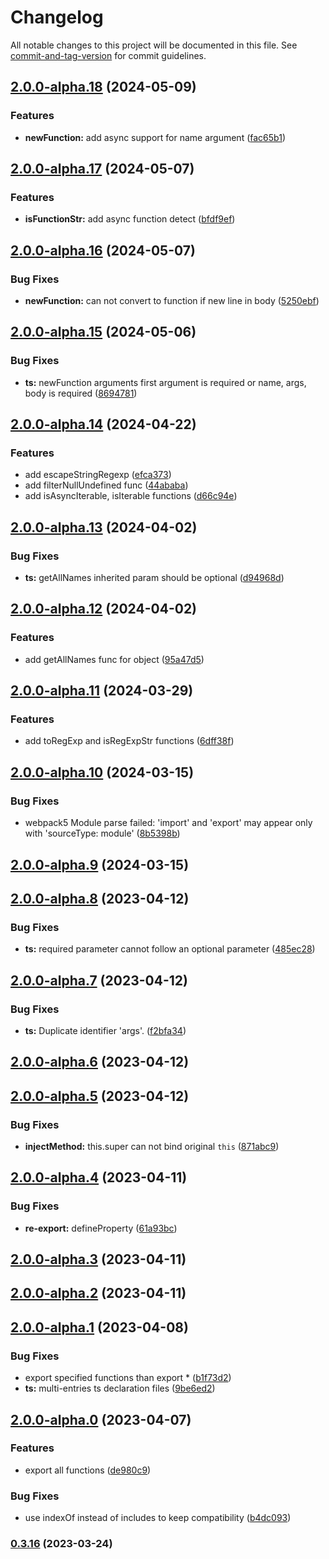 # Changelog

All notable changes to this project will be documented in this file. See [commit-and-tag-version](https://github.com/absolute-version/commit-and-tag-version) for commit guidelines.

## [2.0.0-alpha.18](https://github.com/snowyu/util-ex.js/compare/v2.0.0-alpha.17...v2.0.0-alpha.18) (2024-05-09)


### Features

* **newFunction:** add async support for name argument ([fac65b1](https://github.com/snowyu/util-ex.js/commit/fac65b15daafa46b65d065b6654111e73ad4b1b7))

## [2.0.0-alpha.17](https://github.com/snowyu/util-ex.js/compare/v2.0.0-alpha.16...v2.0.0-alpha.17) (2024-05-07)


### Features

* **isFunctionStr:** add async function detect ([bfdf9ef](https://github.com/snowyu/util-ex.js/commit/bfdf9ef16d7f74bf12bca17e6da8bdb7c4ddc368))

## [2.0.0-alpha.16](https://github.com/snowyu/util-ex.js/compare/v2.0.0-alpha.15...v2.0.0-alpha.16) (2024-05-07)


### Bug Fixes

* **newFunction:** can not convert to function if new line in body ([5250ebf](https://github.com/snowyu/util-ex.js/commit/5250ebf7e667c4e4a8e14b2a61bdca5f026a7551))

## [2.0.0-alpha.15](https://github.com/snowyu/util-ex.js/compare/v2.0.0-alpha.14...v2.0.0-alpha.15) (2024-05-06)


### Bug Fixes

* **ts:** newFunction arguments first argument is required or name, args, body is required ([8694781](https://github.com/snowyu/util-ex.js/commit/8694781f5e9d1d20dc496895b643b73bf3d39aee))

## [2.0.0-alpha.14](https://github.com/snowyu/util-ex.js/compare/v2.0.0-alpha.13...v2.0.0-alpha.14) (2024-04-22)


### Features

* add escapeStringRegexp ([efca373](https://github.com/snowyu/util-ex.js/commit/efca3734afb914dbb10b20a990a0ea5a1365d062))
* add filterNullUndefined func ([44ababa](https://github.com/snowyu/util-ex.js/commit/44ababa956018bc5d89c04ce190e93507bf1c776))
* add isAsyncIterable, isIterable functions ([d66c94e](https://github.com/snowyu/util-ex.js/commit/d66c94e0118eda7440f0a8c68f175dbeacdd6359))

## [2.0.0-alpha.13](https://github.com/snowyu/util-ex.js/compare/v2.0.0-alpha.12...v2.0.0-alpha.13) (2024-04-02)


### Bug Fixes

* **ts:** getAllNames inherited param should be optional ([d94968d](https://github.com/snowyu/util-ex.js/commit/d94968df5393f126e8314057f0f3d1301f8db9f7))

## [2.0.0-alpha.12](https://github.com/snowyu/util-ex.js/compare/v2.0.0-alpha.11...v2.0.0-alpha.12) (2024-04-02)


### Features

* add getAllNames func for object ([95a47d5](https://github.com/snowyu/util-ex.js/commit/95a47d581f9903f0e0bf53255a26b3f7e3b4f2c3))

## [2.0.0-alpha.11](https://github.com/snowyu/util-ex.js/compare/v2.0.0-alpha.10...v2.0.0-alpha.11) (2024-03-29)


### Features

* add toRegExp and isRegExpStr functions ([6dff38f](https://github.com/snowyu/util-ex.js/commit/6dff38ff3c1833ed422f1482b0a2b2bfd1168020))

## [2.0.0-alpha.10](https://github.com/snowyu/util-ex.js/compare/v2.0.0-alpha.9...v2.0.0-alpha.10) (2024-03-15)


### Bug Fixes

* webpack5 Module parse failed: 'import' and 'export' may appear only with 'sourceType: module' ([8b5398b](https://github.com/snowyu/util-ex.js/commit/8b5398b030db047464ff16b14313b48331a5107a))

## [2.0.0-alpha.9](https://github.com/snowyu/util-ex.js/compare/v2.0.0-alpha.8...v2.0.0-alpha.9) (2024-03-15)

## [2.0.0-alpha.8](https://github.com/snowyu/util-ex.js/compare/v2.0.0-alpha.7...v2.0.0-alpha.8) (2023-04-12)


### Bug Fixes

* **ts:** required parameter cannot follow an optional parameter ([485ec28](https://github.com/snowyu/util-ex.js/commit/485ec28030bc62f2397405214014cdb20f4dd55b))

## [2.0.0-alpha.7](https://github.com/snowyu/util-ex.js/compare/v2.0.0-alpha.6...v2.0.0-alpha.7) (2023-04-12)


### Bug Fixes

* **ts:** Duplicate identifier 'args'. ([f2bfa34](https://github.com/snowyu/util-ex.js/commit/f2bfa349dfd67fd16b1065adb92e47460d39e8dc))

## [2.0.0-alpha.6](https://github.com/snowyu/util-ex.js/compare/v2.0.0-alpha.5...v2.0.0-alpha.6) (2023-04-12)

## [2.0.0-alpha.5](https://github.com/snowyu/util-ex.js/compare/v2.0.0-alpha.4...v2.0.0-alpha.5) (2023-04-12)


### Bug Fixes

* **injectMethod:** this.super can not bind original `this` ([871abc9](https://github.com/snowyu/util-ex.js/commit/871abc96f2e8e2e1353f5ad60b60cc817dbd11ba))

## [2.0.0-alpha.4](https://github.com/snowyu/util-ex.js/compare/v2.0.0-alpha.3...v2.0.0-alpha.4) (2023-04-11)


### Bug Fixes

* **re-export:** defineProperty ([61a93bc](https://github.com/snowyu/util-ex.js/commit/61a93bc5b631e3d3ef0aeb74b722a5ba349af654))

## [2.0.0-alpha.3](https://github.com/snowyu/util-ex.js/compare/v2.0.0-alpha.2...v2.0.0-alpha.3) (2023-04-11)

## [2.0.0-alpha.2](https://github.com/snowyu/util-ex.js/compare/v2.0.0-alpha.1...v2.0.0-alpha.2) (2023-04-11)

## [2.0.0-alpha.1](https://github.com/snowyu/util-ex.js/compare/v2.0.0-alpha.0...v2.0.0-alpha.1) (2023-04-08)


### Bug Fixes

* export specified functions than export * ([b1f73d2](https://github.com/snowyu/util-ex.js/commit/b1f73d24fac416250e427a85dbad0c859fec2404))
* **ts:** multi-entries ts declaration files ([9be6ed2](https://github.com/snowyu/util-ex.js/commit/9be6ed239d82cac77c174fe5160822d3ad2d5e22))

## [2.0.0-alpha.0](https://github.com/snowyu/util-ex.js/compare/v0.3.16...v2.0.0-alpha.0) (2023-04-07)


### Features

* export all functions ([de980c9](https://github.com/snowyu/util-ex.js/commit/de980c99301a4e8f22fa8235d379eb914ca84d3a))


### Bug Fixes

* use indexOf instead of includes to keep compatibility ([b4dc093](https://github.com/snowyu/util-ex.js/commit/b4dc09392eccfce2a086cdb6a85cc84e59295d9f))

### [0.3.16](https://github.com/snowyu/util-ex.js/compare/v0.3.15...v0.3.16) (2023-03-24)
